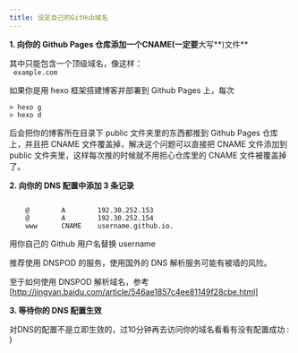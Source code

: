 ```yaml
---
title: 设定自己的GitHub域名
---
```


**1\. 向你的 Github Pages 仓库添加一个CNAME(一定要**大写**)文件**  

其中只能包含一个顶级域名，像这样：  
<code>
    example.com
</code>

如果你是用 hexo 框架搭建博客并部署到 Github Pages 上，每次  

    > hexo g
    > hexo d

后会把你的博客所在目录下 public 文件夹里的东西都推到 Github Pages 仓库上，并且把 CNAME 文件覆盖掉，解决这个问题可以直接把 CNAME 文件添加到 public 文件夹里，这样每次推的时候就不用担心仓库里的 CNAME 文件被覆盖掉了。  

**2\. 向你的 DNS 配置中添加 3 条记录**  

<pre><code>
    @        A        192.30.252.153
    @        A        192.30.252.154
    www      CNAME    username.github.io.
</code></pre>

用你自己的 Github 用户名替换 username  

推荐使用 DNSPOD 的服务，使用国外的 DNS 解析服务可能有被墙的风险。  

至于如何使用 DNSPOD 解析域名，参考  
[http://jingyan.baidu.com/article/546ae1857c4ee81149f28cbe.html] 

**3\. 等待你的 DNS 配置生效**  

对DNS的配置不是立即生效的，过10分钟再去访问你的域名看看有没有配置成功 : )